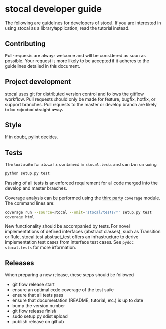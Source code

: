 # stocal developer guide

The following are guidelines for developers of stocal. If you are
interested in using stocal as a library/application, read the tutorial
instead.


## Contributing

Pull-requests are always welcome and will be considered as soon as
possible. Your request is more likely to be accepted if it adheres to
the guidelines detailed in this document.


## Project development

stocal uses git for distributed version control and follows the gitflow
workflow. Pull requests should only be made for feature, bugfix, hotfix,
or support branches. Pull requests to the master or develop branch are
likely to be rejected straight away.


## Style
If in doubt, pylint decides.


## Tests
The test suite for stocal is contained in `stocal.tests` and can be
run using
```bash
python setup.py test
```

Passing of all tests is an enforced requirement for all code merged
into the develop and master branches.

Coverage analysis can be performed using the
[third party](https://pypi.python.org/pypi/coverage) `coverage` module.
The command lines are:
```bash
coverage run --source=stocal --omit='stocal/tests/*' setup.py test
coverage html
```

New functionality should be accompanied by tests. For novel
implementations of defined interfaces (abstract classes), such as
Transition or Rule, stocal.test.abstract_test offers an infrastructure
to derive implementation test cases from interface test cases. See
`pydoc stocal.tests` for more information.


## Releases

When preparing a new release, these steps should be followed

 * git flow release start
 * ensure an optimal code coverage of the test suite
 * ensure that all tests pass
 * ensure that documentation (README, tutorial, etc.) is up to date
 * bump the version number
 * git flow release finish
 * sudo setup.py sdist upload
 * publish release on github
